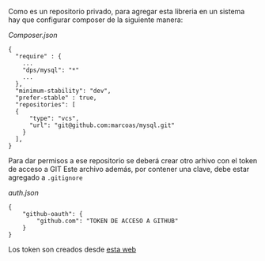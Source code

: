 Como es un repositorio privado, para agregar esta libreria en un sistema hay que configurar composer de la siguiente manera:

*Composer.json*
```
{
  "require" : {
    ...
    "dps/mysql": "*"
    ...
  },
  "minimum-stability": "dev",
  "prefer-stable" : true,    
  "repositories": [
  {
      "type": "vcs",
      "url": "git@github.com:marcoas/mysql.git"
    }
  ],      
}
```

Para dar permisos a ese repositorio se deberá crear otro arhivo con el token de acceso a GIT
Este archivo además, por contener una clave, debe estar agregado a `.gitignore`

*auth.json*
```
{
    "github-oauth": {
        "github.com": "TOKEN DE ACCESO A GITHUB"
    }   
}
```

Los token son creados desde [esta web](https://github.com/settings/tokens)
